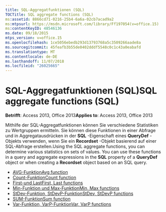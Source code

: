 ```yaml
---
title: SQL-Aggregatfunktionen (SQL)
TOCTitle: SQL aggregate functions (SQL)
ms:assetid: 8866cd71-0216-25b4-6a6a-02cb7acad9a2
ms:mtpsurl: https://msdn.microsoft.com/library/Ff197054(v=office.15)
ms:contentKeyID: 48546136
ms.date: 09/18/2015
mtps_version: v=office.15
ms.openlocfilehash: 1ce5056ebedb293d13793768a5c3509266aade8a
ms.sourcegitcommit: 45feafb3b55de0402dddf5548c0c1c43a0eabafd
ms.translationtype: MT
ms.contentlocale: de-DE
ms.lasthandoff: 11/07/2018
ms.locfileid: "26025665"
---
```

# <a name="sql-aggregate-functions-sql"></a><span data-ttu-id="952f0-102">SQL-Aggregatfunktionen (SQL)</span><span class="sxs-lookup"><span data-stu-id="952f0-102">SQL aggregate functions (SQL)</span></span>

<span data-ttu-id="952f0-103">**Betrifft**: Access 2013, Office 2013</span><span class="sxs-lookup"><span data-stu-id="952f0-103">**Applies to**: Access 2013, Office 2013</span></span>

<span data-ttu-id="952f0-p101">Mithilfe der SQL-Aggregatfunktionen können Sie verschiedene Statistiken zu Wertgruppen ermitteln. Sie können diese Funktionen in einer Abfrage und in Aggregatausdrücken in der **SQL** -Eigenschaft eines **QueryDef** -Objekts verwenden, wenn Sie ein **Recordset** -Objekt basierend auf einer SQL-Abfrage erstellen.</span><span class="sxs-lookup"><span data-stu-id="952f0-p101">Using the SQL aggregate functions, you can determine various statistics on sets of values. You can use these functions in a query and aggregate expressions in the **SQL** property of a **QueryDef** object or when creating a **Recordset** object based on an SQL query.</span></span>

- [<span data-ttu-id="952f0-106">AVG-Funktion</span><span class="sxs-lookup"><span data-stu-id="952f0-106">Avg function</span></span>](https://docs.microsoft.com/office/vba/access/concepts/criteria-expressions/avg-function-microsoft-access-sql)
- [<span data-ttu-id="952f0-107">Count-Funktion</span><span class="sxs-lookup"><span data-stu-id="952f0-107">Count function</span></span>](https://docs.microsoft.com/office/vba/access/concepts/criteria-expressions/count-function-microsoft-access-sql)
- [<span data-ttu-id="952f0-108">First-und Last</span><span class="sxs-lookup"><span data-stu-id="952f0-108">First, Last functions</span></span>](https://docs.microsoft.com/office/vba/access/concepts/miscellaneous/first-last-functions-microsoft-access-sql)
- [<span data-ttu-id="952f0-109">Min-Funktion und Max-Funktion</span><span class="sxs-lookup"><span data-stu-id="952f0-109">Min, Max functions</span></span>](https://docs.microsoft.com/office/vba/access/concepts/criteria-expressions/min-max-functions-microsoft-access-sql)
- [<span data-ttu-id="952f0-110">StDev-Funktion, StDevP-Funktion</span><span class="sxs-lookup"><span data-stu-id="952f0-110">StDev, StDevP functions</span></span>](https://docs.microsoft.com/office/vba/access/concepts/criteria-expressions/stdev-stdevp-functions-microsoft-access-sql)
- [<span data-ttu-id="952f0-111">SUM-Funktion</span><span class="sxs-lookup"><span data-stu-id="952f0-111">Sum function</span></span>](https://docs.microsoft.com/office/vba/access/concepts/criteria-expressions/sum-function-microsoft-access-sql)
- [<span data-ttu-id="952f0-112">Var-Funktion, VarP-Funktion</span><span class="sxs-lookup"><span data-stu-id="952f0-112">Var, VarP functions</span></span>](https://docs.microsoft.com/office/vba/access/concepts/criteria-expressions/var-varp-functions-microsoft-access-sql)


